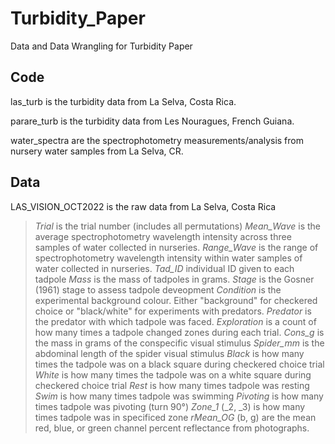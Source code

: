 # Turbidity_Paper
Data and Data Wrangling for Turbidity Paper



## Code ##

las_turb is the turbidity data from La Selva, Costa Rica. 

parare_turb is the turbidity data from Les Nouragues, French Guiana. 

water_spectra are the spectrophotometry measurements/analysis from nursery water samples from La Selva, CR.



## Data ##

LAS_VISION_OCT2022 is the raw data from La Selva, Costa Rica

> *Trial* is the trial number (includes all permutations)
> *Mean_Wave* is the average spectrophotometry wavelength intensity across three samples of water collected in nurseries.
> *Range_Wave* is the range of spectrophotometry wavelength intensity within water samples of water collected in nurseries.
*Tad_ID* individual ID given to each tadpole
*Mass* is the mass of tadpoles in grams.
*Stage* is the Gosner (1961) stage to assess tadpole deveopment
*Condition* is the experimental background colour. Either "background" for checkered choice or "black/white" for experiments with predators.
*Predator* is the predator with which tadpole was faced.
*Exploration* is a count of how many times a tadpole changed zones during each trial.
*Cons_g* is the mass in grams of the conspecific visual stimulus
*Spider_mm* is the abdominal length of the spider visual stimulus
*Black* is how many times the tadpole was on a black square during checkered choice trial
*White* is how many times the tadpole was on a white square during checkered choice trial
*Rest* is how many times tadpole was resting
*Swim* is how many times tadpole was swimming
*Pivoting* is how many times tadpole was pivoting (turn 90°)
*Zone_1* (_2, _3) is how many times tadpole was in specificed zone
*rMean_OG* (b, g) are the mean red, blue, or green channel percent reflectance from photographs.




